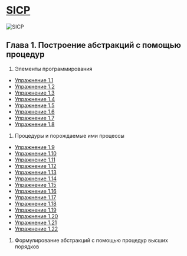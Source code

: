 [SICP](https://github.com/justCxx/sicp)
=======================================

![SICP](https://cloud.githubusercontent.com/assets/6506296/9565373/43d6ad60-4ed4-11e5-85bb-342aa1b562a3.jpg)

## Глава 1. Построение абстракций с помощью процедур
1. Элементы программирования
  * [Упражнение 1.1](./ex_1_01.md)
  * [Упражнение 1.2](./ex_1_02.md)
  * [Упражнение 1.3](./ex_1_03.md)
  * [Упражнение 1.4](./ex_1_04.md)
  * [Упражнение 1.5](./ex_1_05.md)
  * [Упражнение 1.6](./ex_1_06.md)
  * [Упражнение 1.7](./ex_1_07.md)
  * [Упражнение 1.8](./ex_1_08.md)
1. Процедуры и порождаемые ими процессы
  * [Упражнение 1.9](./ex_1_09.md)
  * [Упражнение 1.10](./ex_1_10.md)
  * [Упражнение 1.11](./ex_1_11.md)
  * [Упражнение 1.12](./ex_1_12.md)
  * [Упражнение 1.13](./ex_1_13.md)
  * [Упражнение 1.14](./ex_1_14.md)
  * [Упражнение 1.15](./ex_1_15.md)
  * [Упражнение 1.16](./ex_1_16.md)
  * [Упражнение 1.17](./ex_1_17.md)
  * [Упражнение 1.18](./ex_1_18.md)
  * [Упражнение 1.19](./ex_1_19.md)
  * [Упражнение 1.20](./ex_1_20.md)
  * [Упражнение 1.21](./ex_1_21.md)
  * [Упражнение 1.22](./ex_1_22.md)
1. Формулирование абстракций с помощью процедур высших порядков
